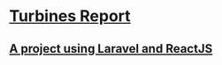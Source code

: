 
<a href="https://github.com/davidrawson/TurbinesReport/blob/main/resources/images/Screenshot%202021-10-07%20at%2022.03.32.png" alt="Screenshot" width="60%"></img>

# Turbines Report

## A project using Laravel and ReactJS



